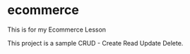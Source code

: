 # ecommerce
This is for my Ecommerce Lesson

This project is a sample CRUD - Create Read Update Delete.
